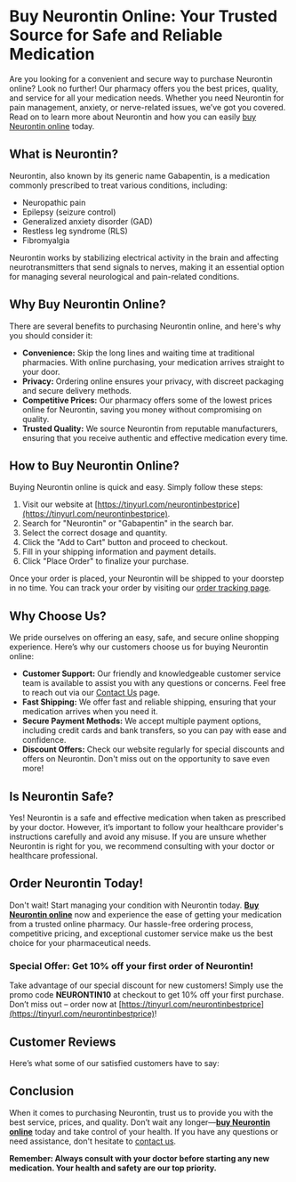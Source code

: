 # Buy Neurontin Online: Your Trusted Source for Safe and Reliable Medication

Are you looking for a convenient and secure way to purchase Neurontin online? Look no further! Our pharmacy offers you the best prices, quality, and service for all your medication needs. Whether you need Neurontin for pain management, anxiety, or nerve-related issues, we’ve got you covered. Read on to learn more about Neurontin and how you can easily [buy Neurontin online](https://tinyurl.com/neurontinbestprice) today.

## What is Neurontin?

Neurontin, also known by its generic name Gabapentin, is a medication commonly prescribed to treat various conditions, including:

- Neuropathic pain
- Epilepsy (seizure control)
- Generalized anxiety disorder (GAD)
- Restless leg syndrome (RLS)
- Fibromyalgia

Neurontin works by stabilizing electrical activity in the brain and affecting neurotransmitters that send signals to nerves, making it an essential option for managing several neurological and pain-related conditions.

## Why Buy Neurontin Online?

There are several benefits to purchasing Neurontin online, and here's why you should consider it:

- **Convenience:** Skip the long lines and waiting time at traditional pharmacies. With online purchasing, your medication arrives straight to your door.
- **Privacy:** Ordering online ensures your privacy, with discreet packaging and secure delivery methods.
- **Competitive Prices:** Our pharmacy offers some of the lowest prices online for Neurontin, saving you money without compromising on quality.
- **Trusted Quality:** We source Neurontin from reputable manufacturers, ensuring that you receive authentic and effective medication every time.

## How to Buy Neurontin Online?

Buying Neurontin online is quick and easy. Simply follow these steps:

1. Visit our website at [https://tinyurl.com/neurontinbestprice](https://tinyurl.com/neurontinbestprice).
2. Search for "Neurontin" or "Gabapentin" in the search bar.
3. Select the correct dosage and quantity.
4. Click the "Add to Cart" button and proceed to checkout.
5. Fill in your shipping information and payment details.
6. Click "Place Order" to finalize your purchase.

Once your order is placed, your Neurontin will be shipped to your doorstep in no time. You can track your order by visiting our [order tracking page](https://tinyurl.com/neurontinbestprice).

## Why Choose Us?

We pride ourselves on offering an easy, safe, and secure online shopping experience. Here’s why our customers choose us for buying Neurontin online:

- **Customer Support:** Our friendly and knowledgeable customer service team is available to assist you with any questions or concerns. Feel free to reach out via our [Contact Us](https://tinyurl.com/neurontinbestprice) page.
- **Fast Shipping:** We offer fast and reliable shipping, ensuring that your medication arrives when you need it.
- **Secure Payment Methods:** We accept multiple payment options, including credit cards and bank transfers, so you can pay with ease and confidence.
- **Discount Offers:** Check our website regularly for special discounts and offers on Neurontin. Don't miss out on the opportunity to save even more!

## Is Neurontin Safe?

Yes! Neurontin is a safe and effective medication when taken as prescribed by your doctor. However, it’s important to follow your healthcare provider's instructions carefully and avoid any misuse. If you are unsure whether Neurontin is right for you, we recommend consulting with your doctor or healthcare professional.

## Order Neurontin Today!

Don't wait! Start managing your condition with Neurontin today. **[Buy Neurontin online](https://tinyurl.com/neurontinbestprice)** now and experience the ease of getting your medication from a trusted online pharmacy. Our hassle-free ordering process, competitive pricing, and exceptional customer service make us the best choice for your pharmaceutical needs.

### Special Offer: Get 10% off your first order of Neurontin!

Take advantage of our special discount for new customers! Simply use the promo code **NEURONTIN10** at checkout to get 10% off your first purchase. Don’t miss out – order now at [https://tinyurl.com/neurontinbestprice](https://tinyurl.com/neurontinbestprice)!

## Customer Reviews

Here’s what some of our satisfied customers have to say:

## Conclusion

When it comes to purchasing Neurontin, trust us to provide you with the best service, prices, and quality. Don’t wait any longer—**[buy Neurontin online](https://tinyurl.com/neurontinbestprice)** today and take control of your health. If you have any questions or need assistance, don't hesitate to [contact us](https://tinyurl.com/neurontinbestprice).

**Remember: Always consult with your doctor before starting any new medication. Your health and safety are our top priority.**
